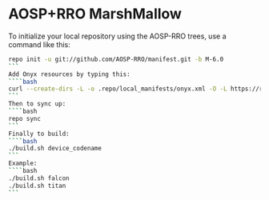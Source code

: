 AOSP+RRO MarshMallow
===========

To initialize your local repository using the AOSP-RRO trees, use a command like this:
````bash
repo init -u git://github.com/AOSP-RRO/manifest.git -b M-6.0
```
Add Onyx resources by typing this:
````bash
curl --create-dirs -L -o .repo/local_manifests/onyx.xml -O -L https://raw.githubusercontent.com/L-Aosp/manifest/default/onyx.xml
```
Then to sync up:
````bash
repo sync
```
Finally to build:
````bash
./build.sh device_codename
```
Example:
````bash
./build.sh falcon
./build.sh titan
```
